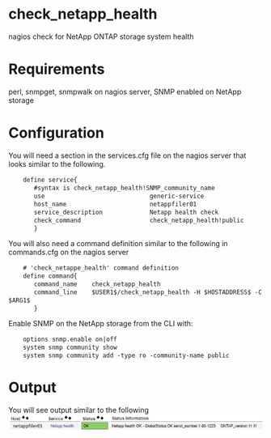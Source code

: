 # check_netapp_health
nagios check for NetApp ONTAP storage system health

# Requirements
perl, snmpget, snmpwalk on nagios server, SNMP enabled on NetApp storage

# Configuration
You will need a section in the services.cfg file on the nagios server that looks similar to the following.
```
    define service{
       #syntax is check_netapp_health!SNMP_community_name
       use                             generic-service
       host_name                       netappfiler01
       service_description             Netapp health check
       check_command                   check_netapp_health!public
       }
```
You will also need a command definition similar to the following in commands.cfg on the nagios server
```
    # 'check_netappe_health' command definition
    define command{
       command_name    check_netapp_health
       command_line    $USER1$/check_netapp_health -H $HOSTADDRESS$ -C $ARG1$
       }
```

Enable SNMP on the NetApp storage from the CLI with:
```
    options snmp.enable on|off
    system snmp community show
    system snmp community add -type ro -community-name public
```

# Output
You will see output similar to the following
<img src=images/netapp.png>
